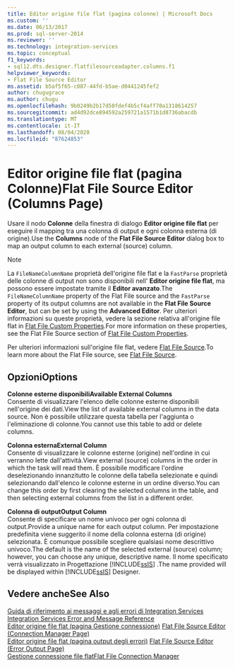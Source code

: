```yaml
---
title: Editor origine file flat (pagina colonne) | Microsoft Docs
ms.custom: ''
ms.date: 06/13/2017
ms.prod: sql-server-2014
ms.reviewer: ''
ms.technology: integration-services
ms.topic: conceptual
f1_keywords:
- sql12.dts.designer.flatfilesourceadapter.columns.f1
helpviewer_keywords:
- Flat File Source Editor
ms.assetid: b5af5f65-c087-44fd-b5ae-d0441245fef2
author: chugugrace
ms.author: chugu
ms.openlocfilehash: 9b0249b2b17d50fdef4b5cf4aff70a1318614257
ms.sourcegitcommit: ad4d92dce894592a259721a1571b1d8736abacdb
ms.translationtype: MT
ms.contentlocale: it-IT
ms.lasthandoff: 08/04/2020
ms.locfileid: "87624853"
---
```

# <a name="flat-file-source-editor-columns-page"></a><span data-ttu-id="c13cf-102">Editor origine file flat (pagina Colonne)</span><span class="sxs-lookup"><span data-stu-id="c13cf-102">Flat File Source Editor (Columns Page)</span></span>
  <span data-ttu-id="c13cf-103">Usare il nodo **Colonne** della finestra di dialogo **Editor origine file flat** per eseguire il mapping tra una colonna di output e ogni colonna esterna (di origine).</span><span class="sxs-lookup"><span data-stu-id="c13cf-103">Use the **Columns** node of the **Flat File Source Editor** dialog box to map an output column to each external (source) column.</span></span>  
  
> [!NOTE]  
>  <span data-ttu-id="c13cf-104">La `FileNameColumnName` proprietà dell'origine file flat e la `FastParse` proprietà delle colonne di output non sono disponibili nell' **Editor origine file flat**, ma possono essere impostate tramite il **Editor avanzato**.</span><span class="sxs-lookup"><span data-stu-id="c13cf-104">The `FileNameColumnName` property of the Flat File source and the `FastParse` property of its output columns are not available in the **Flat File Source Editor**, but can be set by using the **Advanced Editor**.</span></span> <span data-ttu-id="c13cf-105">Per ulteriori informazioni su queste proprietà, vedere la sezione relativa all'origine file flat in [Flat File Custom Properties](data-flow/flat-file-custom-properties.md).</span><span class="sxs-lookup"><span data-stu-id="c13cf-105">For more information on these properties, see the Flat File Source section of [Flat File Custom Properties](data-flow/flat-file-custom-properties.md).</span></span>  
  
 <span data-ttu-id="c13cf-106">Per ulteriori informazioni sull'origine file flat, vedere [Flat File Source](data-flow/flat-file-source.md).</span><span class="sxs-lookup"><span data-stu-id="c13cf-106">To learn more about the Flat File source, see [Flat File Source](data-flow/flat-file-source.md).</span></span>  
  
## <a name="options"></a><span data-ttu-id="c13cf-107">Opzioni</span><span class="sxs-lookup"><span data-stu-id="c13cf-107">Options</span></span>  
 <span data-ttu-id="c13cf-108">**Colonne esterne disponibili**</span><span class="sxs-lookup"><span data-stu-id="c13cf-108">**Available External Columns**</span></span>  
 <span data-ttu-id="c13cf-109">Consente di visualizzare l'elenco delle colonne esterne disponibili nell'origine dei dati.</span><span class="sxs-lookup"><span data-stu-id="c13cf-109">View the list of available external columns in the data source.</span></span> <span data-ttu-id="c13cf-110">Non è possibile utilizzare questa tabella per l'aggiunta o l'eliminazione di colonne.</span><span class="sxs-lookup"><span data-stu-id="c13cf-110">You cannot use this table to add or delete columns.</span></span>  
  
 <span data-ttu-id="c13cf-111">**Colonna esterna**</span><span class="sxs-lookup"><span data-stu-id="c13cf-111">**External Column**</span></span>  
 <span data-ttu-id="c13cf-112">Consente di visualizzare le colonne esterne (origine) nell'ordine in cui verranno lette dall'attività.</span><span class="sxs-lookup"><span data-stu-id="c13cf-112">View external (source) columns in the order in which the task will read them.</span></span> <span data-ttu-id="c13cf-113">È possibile modificare l'ordine deselezionando innanzitutto le colonne della tabella selezionate e quindi selezionando dall'elenco le colonne esterne in un ordine diverso.</span><span class="sxs-lookup"><span data-stu-id="c13cf-113">You can change this order by first clearing the selected columns in the table, and then selecting external columns from the list in a different order.</span></span>  
  
 <span data-ttu-id="c13cf-114">**Colonna di output**</span><span class="sxs-lookup"><span data-stu-id="c13cf-114">**Output Column**</span></span>  
 <span data-ttu-id="c13cf-115">Consente di specificare un nome univoco per ogni colonna di output.</span><span class="sxs-lookup"><span data-stu-id="c13cf-115">Provide a unique name for each output column.</span></span> <span data-ttu-id="c13cf-116">Per impostazione predefinita viene suggerito il nome della colonna esterna (di origine) selezionata. È comunque possibile scegliere qualsiasi nome descrittivo univoco.</span><span class="sxs-lookup"><span data-stu-id="c13cf-116">The default is the name of the selected external (source) column; however, you can choose any unique, descriptive name.</span></span> <span data-ttu-id="c13cf-117">Il nome specificato verrà visualizzato in Progettazione [!INCLUDE[ssIS](../includes/ssis-md.md)] .</span><span class="sxs-lookup"><span data-stu-id="c13cf-117">The name provided will be displayed within [!INCLUDE[ssIS](../includes/ssis-md.md)] Designer.</span></span>  
  
## <a name="see-also"></a><span data-ttu-id="c13cf-118">Vedere anche</span><span class="sxs-lookup"><span data-stu-id="c13cf-118">See Also</span></span>  
 <span data-ttu-id="c13cf-119">[Guida di riferimento ai messaggi e agli errori di Integration Services](../../2014/integration-services/integration-services-error-and-message-reference.md) </span><span class="sxs-lookup"><span data-stu-id="c13cf-119">[Integration Services Error and Message Reference](../../2014/integration-services/integration-services-error-and-message-reference.md) </span></span>  
 <span data-ttu-id="c13cf-120">[Editor origine file flat &#40;pagina Gestione connessione&#41;](../../2014/integration-services/flat-file-source-editor-connection-manager-page.md) </span><span class="sxs-lookup"><span data-stu-id="c13cf-120">[Flat File Source Editor &#40;Connection Manager Page&#41;](../../2014/integration-services/flat-file-source-editor-connection-manager-page.md) </span></span>  
 <span data-ttu-id="c13cf-121">[Editor origine file flat &#40;pagina output degli errori&#41;](../../2014/integration-services/flat-file-source-editor-error-output-page.md) </span><span class="sxs-lookup"><span data-stu-id="c13cf-121">[Flat File Source Editor &#40;Error Output Page&#41;](../../2014/integration-services/flat-file-source-editor-error-output-page.md) </span></span>  
 [<span data-ttu-id="c13cf-122">Gestione connessione file flat</span><span class="sxs-lookup"><span data-stu-id="c13cf-122">Flat File Connection Manager</span></span>](connection-manager/file-connection-manager.md)  
  
  
